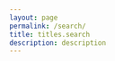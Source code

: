 ```yaml
---
layout: page
permalink: /search/
title: titles.search
description: description
---
```


<div class="posts" id="search-results"></div>